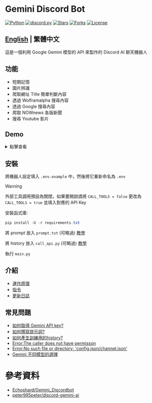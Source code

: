 # Gemini Discord Bot
[![Python](https://img.shields.io/badge/python-%3E%3D%203.12-blue)](https://www.python.org/)
[![discord.py](https://img.shields.io/badge/discord.py-%3E%3D%202.4.0-blue)](https://github.com/Rapptz/discord.py)
[![Stars](https://img.shields.io/github/stars/imyimang/discord-gemini-chat-bot)](https://github.com/imyimang/discord-gemini-chat-bot/stargazers)
[![Forks](https://img.shields.io/github/forks/imyimang/discord-gemini-chat-bot)](https://github.com/imyimang/discord-gemini-chat-bot/forks)
[![License](https://img.shields.io/github/license/imyimang/discord-gemini-chat-bot)](https://github.com/imyimang/discord-gemini-chat-bot/blob/main/LICENSE)

## [English](README_EN.md) | 繁體中文 

這是一個利用 Google Gemini 模型的 API 來製作的 Discord AI 聊天機器人

## 功能
- 短期記憶
- 圖片辨識
- 爬取網址 Title 簡單判斷內容
- 透過 Wolframalpha 搜尋內容
- 透過 Google 搜尋內容
- 爬取 NOWnews 各版新聞
- 搜尋 Youtube 影片

## Demo
<details>
  <summary>點擊查看</summary>
  <img src="docs/images/13.jpg" alt="Image">
</details>

## 安裝
將機器人設定填入 `.env.example` 中，然後將它重新命名為 `.env`

> [!WARNING]  
> 外部工具調用預設為關閉，如果要開啟請將 `CALL_TOOLS = false` 更改為 `CALL_TOOLS = true`
> 並填入對應的 API Key

安裝函式庫:
```powershell
pip install -U -r requirements.txt
```
將 prompt 放入 `prompt.txt` (可略過) [教學](docs/zh/q7.md)

將 history 放入 `call_api.py` (可略過) [教學](docs/zh/q3.md)

執行 `main.py`


## 介紹
- [運作原理](docs/zh/principles.md)
- [指令](docs/zh/commands.md)
- [更新日誌](docs/zh/log.md)

## 常見問題
- [如何取得 Gemini API key?](docs/zh/q2.md)
- [如何撰寫提示詞?](docs/zh/q7.md)
- [如何產生訓練用的history?](docs/zh/q3.md)
- [Error:The caller does not have permisson](docs/zh/q4.md)
- [Error:No such file or directory: 'config.json/channel.json'](docs/zh/q5.md)
- [Gemini 不同模型的選擇](docs/zh/q6.md)


# 參考資料
- [Echoshard/Gemini_Discordbot](https://github.com/Echoshard/Gemini_Discordbot)
- [peter995peter/discord-gemini-ai](https://github.com/peter995peter/discord-gemini-ai)